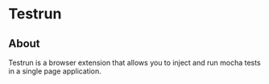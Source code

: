 # Testrun

## About

Testrun is a browser extension that allows you to inject and run mocha tests
in a single page application.
